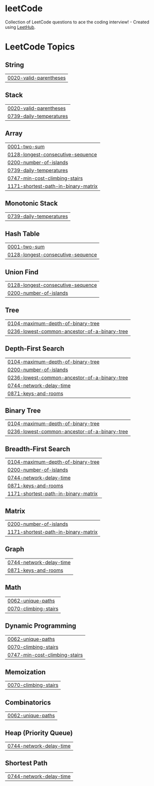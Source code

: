 # leetCode
Collection of LeetCode questions to ace the coding interview! - Created using [LeetHub](https://github.com/QasimWani/LeetHub).

<!---LeetCode Topics Start-->
# LeetCode Topics
## String
|  |
| ------- |
| [0020-valid-parentheses](https://github.com/devGo20/leetCode/tree/master/0020-valid-parentheses) |
## Stack
|  |
| ------- |
| [0020-valid-parentheses](https://github.com/devGo20/leetCode/tree/master/0020-valid-parentheses) |
| [0739-daily-temperatures](https://github.com/devGo20/leetCode/tree/master/0739-daily-temperatures) |
## Array
|  |
| ------- |
| [0001-two-sum](https://github.com/devGo20/leetCode/tree/master/0001-two-sum) |
| [0128-longest-consecutive-sequence](https://github.com/devGo20/leetCode/tree/master/0128-longest-consecutive-sequence) |
| [0200-number-of-islands](https://github.com/devGo20/leetCode/tree/master/0200-number-of-islands) |
| [0739-daily-temperatures](https://github.com/devGo20/leetCode/tree/master/0739-daily-temperatures) |
| [0747-min-cost-climbing-stairs](https://github.com/devGo20/leetCode/tree/master/0747-min-cost-climbing-stairs) |
| [1171-shortest-path-in-binary-matrix](https://github.com/devGo20/leetCode/tree/master/1171-shortest-path-in-binary-matrix) |
## Monotonic Stack
|  |
| ------- |
| [0739-daily-temperatures](https://github.com/devGo20/leetCode/tree/master/0739-daily-temperatures) |
## Hash Table
|  |
| ------- |
| [0001-two-sum](https://github.com/devGo20/leetCode/tree/master/0001-two-sum) |
| [0128-longest-consecutive-sequence](https://github.com/devGo20/leetCode/tree/master/0128-longest-consecutive-sequence) |
## Union Find
|  |
| ------- |
| [0128-longest-consecutive-sequence](https://github.com/devGo20/leetCode/tree/master/0128-longest-consecutive-sequence) |
| [0200-number-of-islands](https://github.com/devGo20/leetCode/tree/master/0200-number-of-islands) |
## Tree
|  |
| ------- |
| [0104-maximum-depth-of-binary-tree](https://github.com/devGo20/leetCode/tree/master/0104-maximum-depth-of-binary-tree) |
| [0236-lowest-common-ancestor-of-a-binary-tree](https://github.com/devGo20/leetCode/tree/master/0236-lowest-common-ancestor-of-a-binary-tree) |
## Depth-First Search
|  |
| ------- |
| [0104-maximum-depth-of-binary-tree](https://github.com/devGo20/leetCode/tree/master/0104-maximum-depth-of-binary-tree) |
| [0200-number-of-islands](https://github.com/devGo20/leetCode/tree/master/0200-number-of-islands) |
| [0236-lowest-common-ancestor-of-a-binary-tree](https://github.com/devGo20/leetCode/tree/master/0236-lowest-common-ancestor-of-a-binary-tree) |
| [0744-network-delay-time](https://github.com/devGo20/leetCode/tree/master/0744-network-delay-time) |
| [0871-keys-and-rooms](https://github.com/devGo20/leetCode/tree/master/0871-keys-and-rooms) |
## Binary Tree
|  |
| ------- |
| [0104-maximum-depth-of-binary-tree](https://github.com/devGo20/leetCode/tree/master/0104-maximum-depth-of-binary-tree) |
| [0236-lowest-common-ancestor-of-a-binary-tree](https://github.com/devGo20/leetCode/tree/master/0236-lowest-common-ancestor-of-a-binary-tree) |
## Breadth-First Search
|  |
| ------- |
| [0104-maximum-depth-of-binary-tree](https://github.com/devGo20/leetCode/tree/master/0104-maximum-depth-of-binary-tree) |
| [0200-number-of-islands](https://github.com/devGo20/leetCode/tree/master/0200-number-of-islands) |
| [0744-network-delay-time](https://github.com/devGo20/leetCode/tree/master/0744-network-delay-time) |
| [0871-keys-and-rooms](https://github.com/devGo20/leetCode/tree/master/0871-keys-and-rooms) |
| [1171-shortest-path-in-binary-matrix](https://github.com/devGo20/leetCode/tree/master/1171-shortest-path-in-binary-matrix) |
## Matrix
|  |
| ------- |
| [0200-number-of-islands](https://github.com/devGo20/leetCode/tree/master/0200-number-of-islands) |
| [1171-shortest-path-in-binary-matrix](https://github.com/devGo20/leetCode/tree/master/1171-shortest-path-in-binary-matrix) |
## Graph
|  |
| ------- |
| [0744-network-delay-time](https://github.com/devGo20/leetCode/tree/master/0744-network-delay-time) |
| [0871-keys-and-rooms](https://github.com/devGo20/leetCode/tree/master/0871-keys-and-rooms) |
## Math
|  |
| ------- |
| [0062-unique-paths](https://github.com/devGo20/leetCode/tree/master/0062-unique-paths) |
| [0070-climbing-stairs](https://github.com/devGo20/leetCode/tree/master/0070-climbing-stairs) |
## Dynamic Programming
|  |
| ------- |
| [0062-unique-paths](https://github.com/devGo20/leetCode/tree/master/0062-unique-paths) |
| [0070-climbing-stairs](https://github.com/devGo20/leetCode/tree/master/0070-climbing-stairs) |
| [0747-min-cost-climbing-stairs](https://github.com/devGo20/leetCode/tree/master/0747-min-cost-climbing-stairs) |
## Memoization
|  |
| ------- |
| [0070-climbing-stairs](https://github.com/devGo20/leetCode/tree/master/0070-climbing-stairs) |
## Combinatorics
|  |
| ------- |
| [0062-unique-paths](https://github.com/devGo20/leetCode/tree/master/0062-unique-paths) |
## Heap (Priority Queue)
|  |
| ------- |
| [0744-network-delay-time](https://github.com/devGo20/leetCode/tree/master/0744-network-delay-time) |
## Shortest Path
|  |
| ------- |
| [0744-network-delay-time](https://github.com/devGo20/leetCode/tree/master/0744-network-delay-time) |
<!---LeetCode Topics End-->